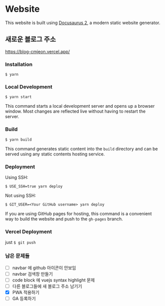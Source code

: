 # Website

This website is built using [Docusaurus 2](https://docusaurus.io/), a modern static website generator.

## 새로운 블로그 주소

https://blog-cmjeon.vercel.app/

### Installation

```
$ yarn
```

### Local Development

```
$ yarn start
```

This command starts a local development server and opens up a browser window. Most changes are reflected live without having to restart the server.

### Build

```
$ yarn build
```

This command generates static content into the `build` directory and can be served using any static contents hosting service.

### Deployment

Using SSH:

```
$ USE_SSH=true yarn deploy
```

Not using SSH:

```
$ GIT_USER=<Your GitHub username> yarn deploy
```

If you are using GitHub pages for hosting, this command is a convenient way to build the website and push to the `gh-pages` branch.

### Vercel Deployment

just `$ git push`

### 남은 문제들

- [ ] navbar 에 github 아이콘이 안보임
- [ ] navbar 검색창 만들기
- [ ] code block 에 vuejs syntax highlight 문제
- [ ] 다른 블로그들에 새 블로그 주소 남기기
- [x] PWA 적용하기
- [ ] GA 등록하기